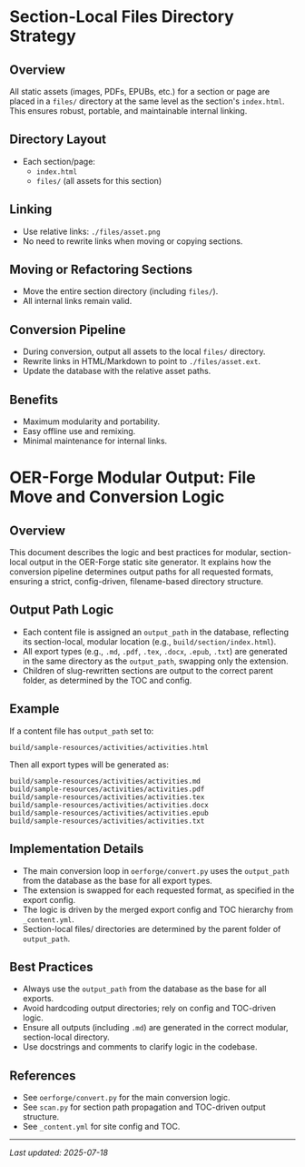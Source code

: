 # Section-Local Files Directory Strategy

## Overview
All static assets (images, PDFs, EPUBs, etc.) for a section or page are placed in a `files/` directory at the same level as the section's `index.html`. This ensures robust, portable, and maintainable internal linking.

## Directory Layout
- Each section/page:  
  - `index.html`
  - `files/` (all assets for this section)

## Linking
- Use relative links: `./files/asset.png`
- No need to rewrite links when moving or copying sections.

## Moving or Refactoring Sections
- Move the entire section directory (including `files/`).
- All internal links remain valid.

## Conversion Pipeline
- During conversion, output all assets to the local `files/` directory.
- Rewrite links in HTML/Markdown to point to `./files/asset.ext`.
- Update the database with the relative asset paths.

## Benefits
- Maximum modularity and portability.
- Easy offline use and remixing.
- Minimal maintenance for internal links.

# OER-Forge Modular Output: File Move and Conversion Logic

## Overview
This document describes the logic and best practices for modular, section-local output in the OER-Forge static site generator. It explains how the conversion pipeline determines output paths for all requested formats, ensuring a strict, config-driven, filename-based directory structure.

## Output Path Logic
- Each content file is assigned an `output_path` in the database, reflecting its section-local, modular location (e.g., `build/section/index.html`).
- All export types (e.g., `.md`, `.pdf`, `.tex`, `.docx`, `.epub`, `.txt`) are generated in the same directory as the `output_path`, swapping only the extension.
- Children of slug-rewritten sections are output to the correct parent folder, as determined by the TOC and config.

## Example
If a content file has `output_path` set to:
```
build/sample-resources/activities/activities.html
```
Then all export types will be generated as:
```
build/sample-resources/activities/activities.md
build/sample-resources/activities/activities.pdf
build/sample-resources/activities/activities.tex
build/sample-resources/activities/activities.docx
build/sample-resources/activities/activities.epub
build/sample-resources/activities/activities.txt
```

## Implementation Details
- The main conversion loop in `oerforge/convert.py` uses the `output_path` from the database as the base for all export types.
- The extension is swapped for each requested format, as specified in the export config.
- The logic is driven by the merged export config and TOC hierarchy from `_content.yml`.
- Section-local files/ directories are determined by the parent folder of `output_path`.

## Best Practices
- Always use the `output_path` from the database as the base for all exports.
- Avoid hardcoding output directories; rely on config and TOC-driven logic.
- Ensure all outputs (including `.md`) are generated in the correct modular, section-local directory.
- Use docstrings and comments to clarify logic in the codebase.

## References
- See `oerforge/convert.py` for the main conversion logic.
- See `scan.py` for section path propagation and TOC-driven output structure.
- See `_content.yml` for site config and TOC.

---
_Last updated: 2025-07-18_